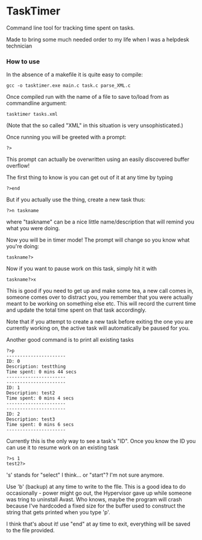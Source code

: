 # TaskTimer
Command line tool for tracking time spent on tasks.

Made to bring some much needed order to my life when I was a helpdesk technician 

### How to use
In the absence of a makefile it is quite easy to compile:
```
gcc -o tasktimer.exe main.c task.c parse_XML.c
```
Once compiled run with the name of a file to save to/load from as commandline argument:
```
tasktimer tasks.xml
```
(Note that the so called "XML" in this situation is very unsophisticated.)

Once running you will be greeted with a prompt:
```
?>
```
This prompt can actually be overwritten using an easily discovered buffer overflow!

The first thing to know is you can get out of it at any time by typing
```
?>end
```
But if you actually use the thing, create a new task thus:
```
?>n taskname
```
where "taskname" can be a nice little name/description that will remind you what you were doing.

Now you will be in timer mode! The prompt will change so you know what you're doing:
```
taskname?>
```
Now if you want to pause work on this task, simply hit it with
```
taskname?>x
```
This is good if you need to get up and make some tea, a new call comes in, someone comes over to
distract you, you remember that you were actually meant to be working on something else etc.
This will record the current time and update the total time spent on that task accordingly.

Note that if you attempt to create a new task before exiting the one you are currently working
on, the active task will automatically be paused for you.

Another good command is to print all existing tasks
```
?>p
----------------------
ID: 0
Description: testthing
Time spent: 0 mins 44 secs
----------------------
----------------------
ID: 1
Description: test2
Time spent: 0 mins 4 secs
----------------------
----------------------
ID: 2
Description: test3
Time spent: 0 mins 6 secs
----------------------
```
Currently this is the only way to see a task's "ID". Once you know the ID you can use it to resume
work on an existing task
```
?>s 1
test2?>
```
's' stands for "select" I think... or "start"? I'm not sure anymore.

Use 'b' (backup) at any time to write to the flle. This is a good idea to do occasionally -
power might go out, the Hypervisor gave up while someone was tring to uninstall Avast. Who knows, maybe the program
will crash because I've hardcoded a fixed size for the buffer used to construct the string that gets
printed when you type 'p'.

I think that's about it! use "end" at ay time to exit, everything will be saved to the file provided.
